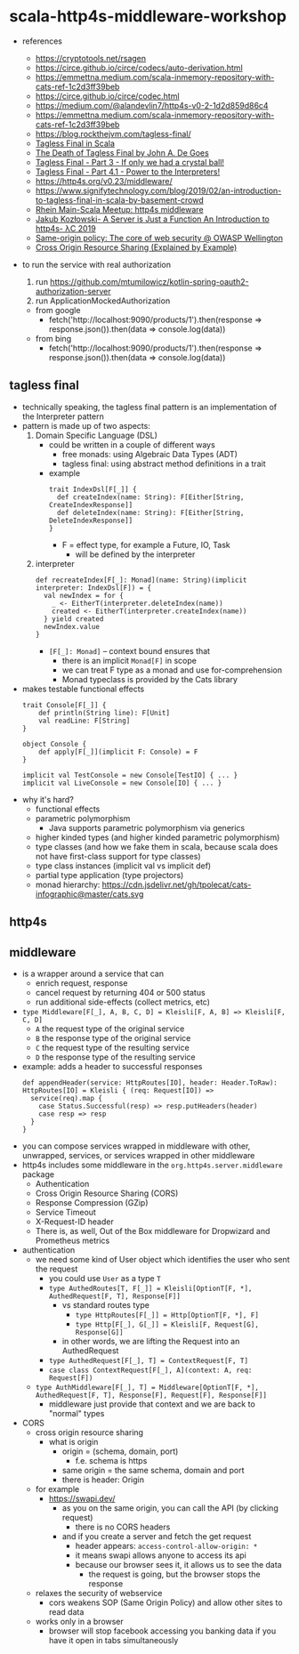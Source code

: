 # scala-http4s-middleware-workshop
* references
    * https://cryptotools.net/rsagen
    * https://circe.github.io/circe/codecs/auto-derivation.html
    * https://emmettna.medium.com/scala-inmemory-repository-with-cats-ref-1c2d3ff39beb
    * https://circe.github.io/circe/codec.html
    * https://medium.com/@alandevlin7/http4s-v0-2-1d2d859d86c4
    * https://emmettna.medium.com/scala-inmemory-repository-with-cats-ref-1c2d3ff39beb
    * https://blog.rockthejvm.com/tagless-final/
    * [Tagless Final in Scala](https://www.youtube.com/watch?v=m3Qh-MmWpbM)
    * [The Death of Tagless Final by John A. De Goes](https://www.youtube.com/watch?v=p98W4bUtbO)
    * [Tagless Final - Part 3 - If only we had a crystal ball!](https://www.youtube.com/watch?v=3Jmy3AyYZjc)
    * [Tagless Final - Part 4.1 - Power to the Interpreters!](https://www.youtube.com/watch?v=5NxrVZvur_o)
    * https://http4s.org/v0.23/middleware/
    * https://www.signifytechnology.com/blog/2019/02/an-introduction-to-tagless-final-in-scala-by-basement-crowd
    * [Rhein Main-Scala Meetup: http4s middleware](https://www.youtube.com/watch?v=Jw_MALH3VDc)
    * [Jakub Kozłowski- A Server is Just a Function An Introduction to http4s- λC 2019](https://www.youtube.com/watch?v=jwKzluH5jFg)
    * [Same-origin policy: The core of web security @ OWASP Wellington](https://www.youtube.com/watch?v=zul8TtVS-64)
    * [Cross Origin Resource Sharing (Explained by Example)](https://www.youtube.com/watch?v=Ka8vG5miErk)

* to run the service with real authorization
    1. run https://github.com/mtumilowicz/kotlin-spring-oauth2-authorization-server
    1. run ApplicationMockedAuthorization
    * from google
        * fetch('http://localhost:9090/products/1').then(response => response.json()).then(data => console.log(data))
    * from bing
        * fetch('http://localhost:9090/products/1').then(response => response.json()).then(data => console.log(data))

## tagless final
* technically speaking, the tagless final pattern is an implementation of the Interpreter pattern
* pattern is made up of two aspects:
    1. Domain Specific Language (DSL)
        * could be written in a couple of different ways
            * free monads: using Algebraic Data Types (ADT)
            * tagless final: using abstract method definitions in a trait
        * example
            ```
            trait IndexDsl[F[_]] {
              def createIndex(name: String): F[Either[String, CreateIndexResponse]]
              def deleteIndex(name: String): F[Either[String, DeleteIndexResponse]]
            }
            ```
            * F = effect type, for example a Future, IO, Task
                * will be defined by the interpreter
    1. interpreter
        ```
        def recreateIndex[F[_]: Monad](name: String)(implicit interpreter: IndexDsl[F]) = {
          val newIndex = for {
            _ <- EitherT(interpreter.deleteIndex(name))
            created <- EitherT(interpreter.createIndex(name))
          } yield created
          newIndex.value
        }
        ```
        * `[F[_]: Monad]` – context bound ensures that
            * there is an implicit `Monad[F]` in scope
            * we can treat F type as a monad and use for-comprehension
            * Monad typeclass is provided by the Cats library
* makes testable functional effects
    ```
    trait Console[F[_]] {
        def println(String line): F[Unit]
        val readLine: F[String]
    }

    object Console {
        def apply[F[_]](implicit F: Console) = F
    }

    implicit val TestConsole = new Console[TestIO] { ... }
    implicit val LiveConsole = new Console[IO] { ... }
    ```
* why it's hard?
    * functional effects
    * parametric polymorphism
        * Java supports parametric polymorphism via generics
    * higher kinded types (and higher kinded parametric polymorphism)
    * type classes (and how we fake them in scala, because scala does not have first-class support for type classes)
    * type class instances (implicit val vs implicit def)
    * partial type application (type projectors)
    * monad hierarchy: https://cdn.jsdelivr.net/gh/tpolecat/cats-infographic@master/cats.svg

## http4s
## middleware
* is a wrapper around a service that can
    * enrich request, response
    * cancel request by returning 404 or 500 status
    * run additional side-effects (collect metrics, etc)
* `type Middleware[F[_], A, B, C, D] = Kleisli[F, A, B] => Kleisli[F, C, D]`
    * `A` the request type of the original service
    * `B` the response type of the original service
    * `C` the request type of the resulting service
    * `D` the response type of the resulting service
* example: adds a header to successful responses
    ```
    def appendHeader(service: HttpRoutes[IO], header: Header.ToRaw): HttpRoutes[IO] = Kleisli { (req: Request[IO]) =>
      service(req).map {
        case Status.Successful(resp) => resp.putHeaders(header)
        case resp => resp
      }
    }
    ```
* you can compose services wrapped in middleware with other, unwrapped, services, or services wrapped in other middleware
* http4s includes some middleware in the `org.http4s.server.middleware` package
    * Authentication
    * Cross Origin Resource Sharing (CORS)
    * Response Compression (GZip)
    * Service Timeout
    * X-Request-ID header
    * There is, as well, Out of the Box middleware for Dropwizard and Prometheus metrics
* authentication
    * we need some kind of User object which identifies the user who sent the request
        * you could use `User` as a type `T`
        * `type AuthedRoutes[T, F[_]] = Kleisli[OptionT[F, *], AuthedRequest[F, T], Response[F]]`
            * vs standard routes type
                * `type HttpRoutes[F[_]] = Http[OptionT[F, *], F]`
                * `type Http[F[_], G[_]] = Kleisli[F, Request[G], Response[G]]`
            * in other words, we are lifting the Request into an AuthedRequest
        * `type AuthedRequest[F[_], T] = ContextRequest[F, T]`
        * `case class ContextRequest[F[_], A](context: A, req: Request[F])`
    * `type AuthMiddleware[F[_], T] = Middleware[OptionT[F, *], AuthedRequest[F, T], Response[F], Request[F], Response[F]]`
        * middleware just provide that context and we are back to "normal" types
* CORS
    * cross origin resource sharing
        * what is origin
            * origin = (schema, domain, port)
                * f.e. schema is https
            * same origin = the same schema, domain and port
            * there is header: Origin
    * for example
        * https://swapi.dev/
            * as you on the same origin, you can call the API (by clicking request)
                * there is no CORS headers
            * and if you create a server and fetch the get request
                * header appears: `access-control-allow-origin: *`
                * it means swapi allows anyone to access its api
                * because our browser sees it, it allows us to see the data
                    * the request is going, but the browser stops the response
    * relaxes the security of webservice
        * cors weakens SOP (Same Origin Policy) and allow other sites to read data
    * works only in a browser
        * browser will stop facebook accessing you banking data if you have it open in
        tabs simultaneously